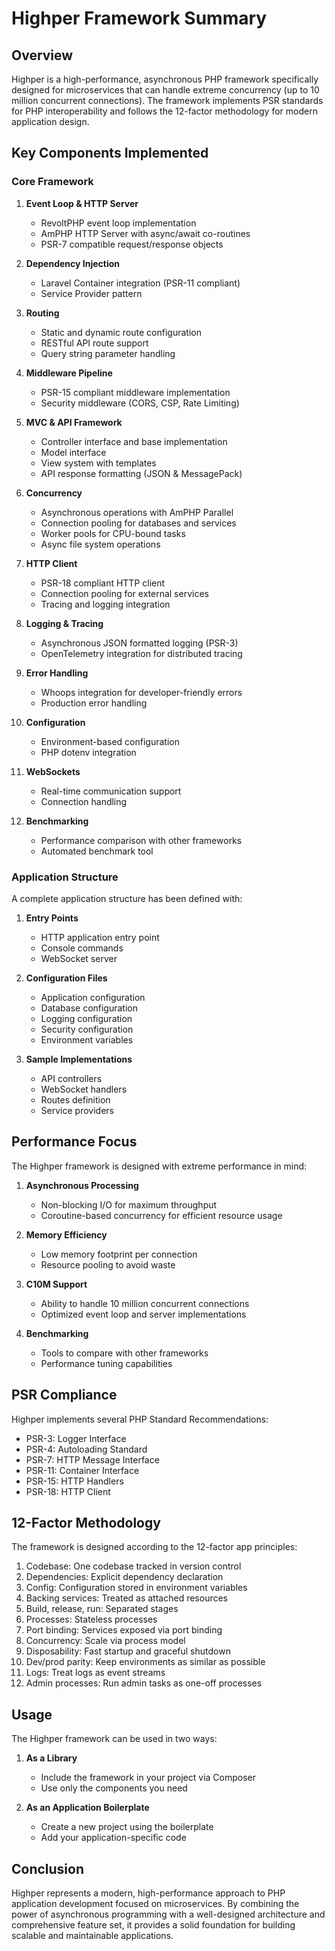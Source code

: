 # Highper Framework Summary

## Overview

Highper is a high-performance, asynchronous PHP framework specifically designed for microservices that can handle extreme concurrency (up to 10 million concurrent connections). The framework implements PSR standards for PHP interoperability and follows the 12-factor methodology for modern application design.

## Key Components Implemented

### Core Framework

1. **Event Loop & HTTP Server**
   - RevoltPHP event loop implementation
   - AmPHP HTTP Server with async/await co-routines
   - PSR-7 compatible request/response objects

2. **Dependency Injection**
   - Laravel Container integration (PSR-11 compliant)
   - Service Provider pattern

3. **Routing**
   - Static and dynamic route configuration
   - RESTful API route support
   - Query string parameter handling

4. **Middleware Pipeline**
   - PSR-15 compliant middleware implementation
   - Security middleware (CORS, CSP, Rate Limiting)

5. **MVC & API Framework**
   - Controller interface and base implementation
   - Model interface
   - View system with templates
   - API response formatting (JSON & MessagePack)

6. **Concurrency**
   - Asynchronous operations with AmPHP Parallel
   - Connection pooling for databases and services
   - Worker pools for CPU-bound tasks
   - Async file system operations

7. **HTTP Client**
   - PSR-18 compliant HTTP client
   - Connection pooling for external services
   - Tracing and logging integration

8. **Logging & Tracing**
   - Asynchronous JSON formatted logging (PSR-3)
   - OpenTelemetry integration for distributed tracing

9. **Error Handling**
   - Whoops integration for developer-friendly errors
   - Production error handling

10. **Configuration**
    - Environment-based configuration
    - PHP dotenv integration

11. **WebSockets**
    - Real-time communication support
    - Connection handling

12. **Benchmarking**
    - Performance comparison with other frameworks
    - Automated benchmark tool

### Application Structure

A complete application structure has been defined with:

1. **Entry Points**
   - HTTP application entry point
   - Console commands
   - WebSocket server

2. **Configuration Files**
   - Application configuration
   - Database configuration
   - Logging configuration
   - Security configuration
   - Environment variables

3. **Sample Implementations**
   - API controllers
   - WebSocket handlers
   - Routes definition
   - Service providers

## Performance Focus

The Highper framework is designed with extreme performance in mind:

1. **Asynchronous Processing**
   - Non-blocking I/O for maximum throughput
   - Coroutine-based concurrency for efficient resource usage

2. **Memory Efficiency**
   - Low memory footprint per connection
   - Resource pooling to avoid waste

3. **C10M Support**
   - Ability to handle 10 million concurrent connections
   - Optimized event loop and server implementations

4. **Benchmarking**
   - Tools to compare with other frameworks
   - Performance tuning capabilities

## PSR Compliance

Highper implements several PHP Standard Recommendations:

- PSR-3: Logger Interface
- PSR-4: Autoloading Standard
- PSR-7: HTTP Message Interface
- PSR-11: Container Interface
- PSR-15: HTTP Handlers
- PSR-18: HTTP Client

## 12-Factor Methodology

The framework is designed according to the 12-factor app principles:

1. Codebase: One codebase tracked in version control
2. Dependencies: Explicit dependency declaration
3. Config: Configuration stored in environment variables
4. Backing services: Treated as attached resources
5. Build, release, run: Separated stages
6. Processes: Stateless processes
7. Port binding: Services exposed via port binding
8. Concurrency: Scale via process model
9. Disposability: Fast startup and graceful shutdown
10. Dev/prod parity: Keep environments as similar as possible
11. Logs: Treat logs as event streams
12. Admin processes: Run admin tasks as one-off processes

## Usage

The Highper framework can be used in two ways:

1. **As a Library**
   - Include the framework in your project via Composer
   - Use only the components you need

2. **As an Application Boilerplate**
   - Create a new project using the boilerplate
   - Add your application-specific code

## Conclusion

Highper represents a modern, high-performance approach to PHP application development focused on microservices. By combining the power of asynchronous programming with a well-designed architecture and comprehensive feature set, it provides a solid foundation for building scalable and maintainable applications.

